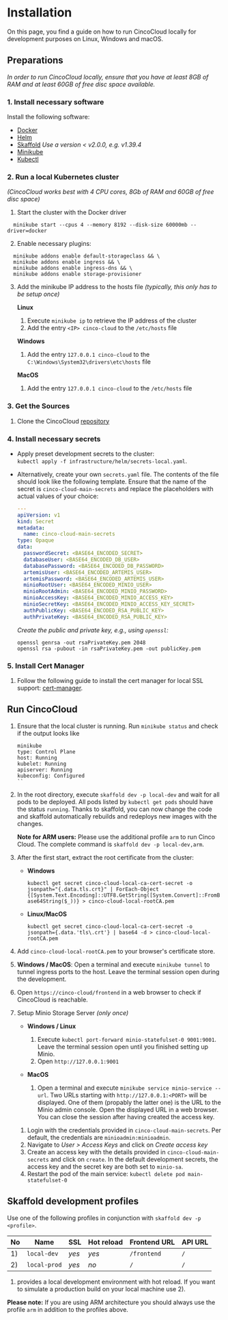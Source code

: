 # Installation

On this page, you find a guide on how to run CincoCloud locally for development purposes on Linux, Windows and macOS.


## Preparations

*In order to run CincoCloud locally, ensure that you have at least 8GB of RAM and at least 60GB of free disc space available.*


### 1. Install necessary software

Install the following software:

- [Docker][docker]
- [Helm][helm]
- [Skaffold][skaffold] *Use a version < v2.0.0, e.g. v1.39.4*
- [Minikube][minikube]
- [Kubectl][kubectl]

### 2. Run a local Kubernetes cluster

*(CincoCloud works best with 4 CPU cores, 8Gb of RAM and 60GB of free disc space)*

1. Start the cluster with the Docker driver

```
  minikube start --cpus 4 --memory 8192 --disk-size 60000mb --driver=docker
```

2. Enable necessary plugins:

```
  minikube addons enable default-storageclass && \
  minikube addons enable ingress && \
  minikube addons enable ingress-dns && \
  minikube addons enable storage-provisioner
```

3. Add the minikube IP address to the hosts file *(typically, this only has to be setup once)*

    **Linux**

      1. Execute `minikube ip` to retrieve the IP address of the cluster
      2. Add the entry `<IP> cinco-cloud` to the `/etc/hosts` file

    **Windows**

      1. Add the entry `127.0.0.1 cinco-cloud` to the `C:\Windows\System32\drivers\etc\hosts` file

    **MacOS**
    
      1. Add the entry `127.0.0.1 cinco-cloud` to the `/etc/hosts` file

### 3. Get the Sources

1. Clone the CincoCloud [repository][cinco-cloud-repository]

### 4. Install necessary secrets

* Apply preset development secrets to the cluster: <br>
  `kubectl apply -f infrastructure/helm/secrets-local.yaml`.

* Alternatively, create your own `secrets.yaml` file.
  The contents of the file should look like the following template.
  Ensure that the name of the secret is `cinco-cloud-main-secrets` and replace the placeholders with actual values of your choice:

  ```yaml
  ---
  apiVersion: v1
  kind: Secret
  metadata:
    name: cinco-cloud-main-secrets
  type: Opaque
  data:
    passwordSecret: <BASE64_ENCODED_SECRET>
    databaseUser: <BASE64_ENCODED_DB_USER>
    databasePassword: <BASE64_ENCODED_DB_PASSWORD>
    artemisUser: <BASE64_ENCODED_ARTEMIS_USER>
    artemisPassword: <BASE64_ENCODED_ARTEMIS_USER>
    minioRootUser: <BASE64_ENCODED_MINIO_USER>
    minioRootAdmin: <BASE64_ENCODED_MINIO_PASSWORD>
    minioAccessKey: <BASE64_ENCODED_MINIO_ACCESS_KEY>
    minioSecretKey: <BASE64_ENCODED_MINIO_ACCESS_KEY_SECRET>
    authPublicKey: <BASE64_ENCODED_RSA_PUBLIC_KEY>
    authPrivateKey: <BASE64_ENCODED_RSA_PUBLIC_KEY>
  ```
   
  *Create the public and private key, e.g., using `openssl`:*

  ```
  openssl genrsa -out rsaPrivateKey.pem 2048
  openssl rsa -pubout -in rsaPrivateKey.pem -out publicKey.pem
  ```

### 5. Install Cert Manager

1. Follow the following guide to install the cert manager for local SSL support: [cert-manager].

## Run CincoCloud

1. Ensure that the local cluster is running.
   Run `minikube status` and check if the output looks like
      ```
      minikube
      type: Control Plane
      host: Running
      kubelet: Running
      apiserver: Running
      kubeconfig: Configured
      ``
2. In the root directory, execute `skaffold dev -p local-dev` and wait for all pods to be deployed.
   All pods listed by `kubectl get pods` should have the status `running`.
   Thanks to skaffold, you can now change the code and skaffold automatically rebuilds and redeploys new images with the changes.

   **Note for ARM users:** Please use the additional profile `arm` to run Cinco Cloud. The complete command is `skaffold dev -p local-dev,arm`.

3. After the first start, extract the root certificate from the cluster:

   * **Windows**

      `kubectl get secret cinco-cloud-local-ca-cert-secret -o jsonpath="{.data.tls.crt}" | ForEach-Object {[System.Text.Encoding]::UTF8.GetString([System.Convert]::FromBase64String($_))} > cinco-cloud-local-rootCA.pem`

   * **Linux/MacOS**

      `kubectl get secret cinco-cloud-local-ca-cert-secret -o jsonpath={.data.'tls\.crt'} | base64 -d > cinco-cloud-local-rootCA.pem`

4. Add `cinco-cloud-local-rootCA.pem` to your browser's certificate store.
5. **Windows / MacOS**: Open a terminal and execute `minikube tunnel` to tunnel ingress ports to the host.
   Leave the terminal session open during the development.
6. Open `https://cinco-cloud/frontend` in a web browser to check if CincoCloud is reachable.
7. Setup Minio Storage Server *(only once)*

    * **Windows / Linux**

      1. Execute `kubectl port-forward minio-statefulset-0 9001:9001`.
         Leave the terminal session open until you finished setting up Minio.
      2. Open `http://127.0.0.1:9001`

    * **MacOS**

      1. Open a terminal and execute `minikube service minio-service --url`.
         Two URLs starting with `http://127.0.0.1:<PORT>` will be displayed.
         One of them (propably the latter one) is the URL to the Minio admin console.
         Open the displayed URL in a web browser. 
         You can close the session after having created the access key. <p></p>

    1. Login with the credentials provided in `cinco-cloud-main-secrets`.
       Per default, the credentials are `minioadmin:minioadmin`.
    2. Navigate to *User > Access Keys* and click on *Create access key*
    3. Create an access key with the details provided in `cinco-cloud-main-secrets` and click on `create`.
       In the default development secrets, the access key and the secret key are both set to `minio-sa`. 
    4. Restart the pod of the main service: `kubectl delete pod main-statefulset-0`

## Skaffold development profiles

Use one of the following profiles in conjunction with `skaffold dev -p <profile>`.

| No  | Name             | SSL   | Hot reload | Frontend URL | API URL |
|-----|------------------|-------|------------|--------------|---------|
| 1)  | `local-dev`      | *yes*  | *yes*      | `/frontend`  | `/`     |
| 2)  | `local-prod`     | *yes*  | *no*       | `/`          | `/`     |

1) provides a local development environment with hot reload.
If you want to simulate a production build on your local machine use 2).

**Please note:** If you are using ARM architecture you should always use the profile `arm` in addition to the profiles above.


[helm]: https://helm.sh/
[docker]: https://docs.docker.com/get-docker/
[skaffold]: https://skaffold.dev/
[minikube]: https://minikube.sigs.k8s.io/
[minio]: https://min.io/
[docker-secret]: https://kubernetes.io/docs/tasks/configure-pod-container/pull-image-private-registry/
[cinco-cloud-repository]: https://gitlab.com/scce/cinco-cloud
[kubectl]: https://kubernetes.io/docs/reference/kubectl/overview/
[cert-manager]: https://cert-manager.io/docs/installation/helm/#
